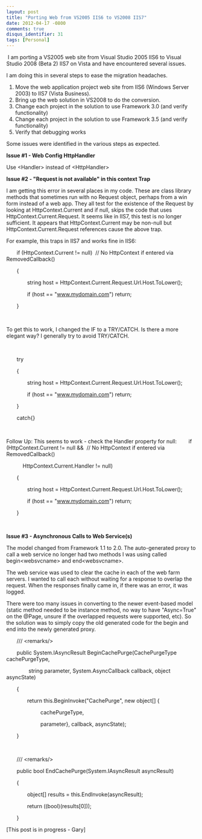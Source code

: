 ```yaml
---
layout: post
title: "Porting Web from VS2005 IIS6 to VS2008 IIS7"
date: 2012-04-17 -0800
comments: true
disqus_identifier: 31
tags: [Personal]
---
```

 I am porting a VS2005 web site from Visual Studio 2005 IIS6 to Visual
Studio 2008 (Beta 2) IIS7 on Vista and have encountered several issues.

I am doing this in several steps to ease the migration headaches.

1.  Move the web application project web site from IIS6 (Windows Server
    2003) to IIS7 (Vista Business).
2.  Bring up the web solution in VS2008 to do the conversion.
3.  Change each project in the solution to use Framework 3.0 (and verify
    functionality)
4.  Change each project in the solution to use Framework 3.5 (and verify
    functionality)
5.  Verify that debugging works

Some issues were identified in the various steps as expected.

**Issue \#1 - Web Config HttpHandler**

Use \<Handler\> instead of \<HttpHandler\>

**Issue \#2 - "Request is not available" in this context Trap**

I am getting this error in several places in my code. These are class
library methods that sometimes run with no Request object, perhaps from
a win form instead of a web app. They all test for the existence of the
Request by looking at HttpContext.Current and if null, skips the code
that uses HttpContext.Current.Request. It seems like in IIS7, this test
is no longer sufficient. It appears that HttpContext.Current may be
non-null but HttpContext.Current.Request references cause the above
trap.

For example, this traps in IIS7 and works fine in IIS6:

       if (HttpContext.Current != null)  // No HttpContext if entered
via RemovedCallback()

       {

              string host =
HttpContext.Current.Request.Url.Host.ToLower();

              if (host == "www.mydomain.com") return;

       }

     

To get this to work, I changed the IF to a TRY/CATCH. Is there a more
elegant way? I generally try to avoid TRY/CATCH.

     

       try

       {

              string host =
HttpContext.Current.Request.Url.Host.ToLower();

              if (host == "www.mydomain.com") return;

       }

       catch{}

 

Follow Up: This seems to work - check the Handler property for null:
       if (HttpContext.Current != null &&  // No HttpContext if entered
via RemovedCallback()

           HttpContext.Current.Handler != null)

       {      

              string host =
HttpContext.Current.Request.Url.Host.ToLower();

              if (host == "www.mydomain.com") return;

       }

 

**Issue \#3 - Asynchronous Calls to Web Service(s)**

The model changed from Framework 1.1 to 2.0. The auto-generated proxy to
call a web service no longer had two methods I was using called
begin\<websvcname\> and end\<websvcname\>.

The web service was used to clear the cache in each of the web farm
servers. I wanted to call each without waiting for a response to overlap
the request. When the responses finally came in, if there was an error,
it was logged.

There were too many issues in converting to the newer event-based model
(static method needed to be instance method, no way to have "Async=True"
on the @Page, unsure if the overlapped requests were supported, etc). So
the solution was to simply copy the old generated code for the begin and
end into the newly generated proxy.

       /// \<remarks/\>

       public System.IAsyncResult BeginCachePurge(CachePurgeType
cachePurgeType,

               string parameter, System.AsyncCallback callback, object
asyncState)

       {

              return this.BeginInvoke("CachePurge", new object[] {

                       cachePurgeType,

                       parameter}, callback, asyncState);

       }

 

       /// \<remarks/\>

       public bool EndCachePurge(System.IAsyncResult asyncResult)

       {

              object[] results = this.EndInvoke(asyncResult);

              return ((bool)(results[0]));

       }


 [This post is in progress - Gary] 



